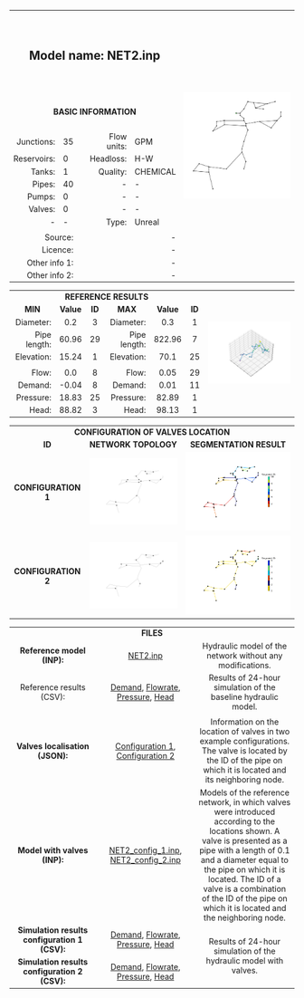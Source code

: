 <body>
  <table>
          <tr>
              <th colspan="5" height="140px">
                  <h2> Model name: NET2.inp </h2>
              </th>
              <th rowspan="14">
                  <img src="https://github.com/Arillos/WDSDataset/blob/main/WDS0002-Net2/NET2.JPG"                   alt="Network topology" width="100%">
              </th>
          </tr>
          <tr>
              <td colspan="5" align="center" height="60px">
                  <b>BASIC INFORMATION</b>
              </td>
          </tr>
          <tr>
              <td align="right">
                  Junctions:
              </td>
              <td align="left">
                  35
              </td>
              <td rowspan="7">
              </td>
              <td align="right">
                  Flow units:
              </td>
              <td align="left">
                  GPM
              </td>
          </tr>
          <tr>
              <td align="right">
                  Reservoirs:
              </td>
              <td align="left">
                  0
              </td>
              <td align="right">
                  Headloss:
              </td>
              <td align="left">
                  H-W
              </td>
          </tr>
          <tr>
              <td align="right">
                  Tanks:
              </td>
              <td align="left">
                  1
              </td>
              <td align="right">
                  Quality:
              </td>
              <td align="left">
                  CHEMICAL
              </td>
          </tr>
          <tr>
              <td align="right">
                  Pipes:
              </td>
              <td align="left">
                  40
              </td>
              <td align="right">
                  -
              </td>
              <td align="left">
                  -
              </td>
          </tr>
          <tr>
              <td align="right">
                  Pumps:
              </td>
              <td align="left">
                  0
              </td>
              <td align="right">
                  -
              </td>
              <td align="left">
                  -
              </td>
          </tr>
          <tr>
              <td align="right">
                  Valves:
              </td>
              <td align="left">
                  0
              </td>
              <td align="right">
                  -
              </td>
              <td align="left">
                  -
              </td>
          </tr>
          <tr>
              <td align="right">
                  -
              </td>
              <td align="left">
                  -
              </td>
              <td align="right">
                  Type:
              </td>
              <td align="left">
                  Unreal
              </td>
          </tr>
          <tr>
              <td colspan="5" align="center">
              </td>
          </tr>
          <tr>
              <td colspan="2" align="right">
                  Source: 
              </td>
              <td colspan="3" align="right">
                  -
              </td>
          </tr>
          <tr>
              <td colspan="2" align="right">
                  Licence: 
              </td>
              <td colspan="3" align="right">
                  -
              </td>
          </tr>
          <tr>
              <td colspan="2" align="right">
                  Other info 1: 
              </td>
              <td colspan="3" align="right">
                  -
              </td>
          </tr>
          <tr>
              <td colspan="2" align="right">
                  Other info 2: 
              </td>
              <td colspan="3" align="right">
                  -
              </td>
          </tr>
  </table>
</body>
<table>
      <td colspan="7" align="center">
          <b>REFERENCE RESULTS</b>
      </td>
      <td rowspan="10">
           <img src="https://github.com/Arillos/WDSDataset/blob/main/WDS0002-Net2/NET2_node_elevation_3D.png"           alt="Network topology" width="100%">
      </td>
  </tr>
  <tr>
      <td align="center">
         <b>MIN</b>
      </td>
      <td align="center">
          <b>Value</b>
      </td>
      <td align="center">
          <b>ID</b>
      </td>
      <td align="center">
          <b>MAX</b>
      </td>
      <td align="center">
          <b>Value</b>
      </td>
      <td align="center">
         <b>ID</b>
      </td>
  </tr>
  <tr>
      <td align="right">
         Diameter:
      </td>
      <td align="center">
          0.2
      </td>
      <td align="center">
          3
      </td>
      <td align="right">
          Diameter:
      </td>
      <td align="center">
          0.3
      </td>
      <td align="center">
          1
      </td>
  </tr>
  <tr>
      <td align="right">
         Pipe length:
      </td>
      <td align="center">
          60.96
      </td>
      <td align="center">
          29
      </td>
      <td align="right">
          Pipe length:
      </td>
      <td align="center">
          822.96
      </td>
      <td align="center">
          7
      </td>
  </tr>
  <tr>
      <td align="right">
          Elevation:
      </td>
      <td align="center">
          15.24
      </td>
      <td align="center">
          1
      </td>
      <td align="right">
          Elevation:
      </td>
      <td align="center">
          70.1
      </td>
      <td align="center">
          25
      </td>
  </tr>
  <tr>
      <td colspan="6" align="center"> </td>
  </tr>
  <tr>
      <td align="right">
          Flow:
      </td>
      <td align="center">
          0.0
      </td>
      <td align="center">
          8
      </td>
      <td align="right">
          Flow:
      </td>
      <td align="center">
          0.05
      </td>
      <td align="center">
          29
      </td>
  </tr>
  <tr>
      <td align="right">
          Demand:
      </td>
      <td align="center">
          -0.04
      </td>
      <td align="center">
          8
      </td>
      <td align="right">
          Demand:
      </td>
      <td align="center">
          0.01
      </td>
      <td align="center">
          11
      </td>
  </tr>
  <tr>
      <td align="right">
          Pressure:
      </td>
      <td align="center">
          18.83
      </td>
      <td align="center">
          25
      </td>
      <td align="right">
          Pressure:
      </td>
      <td align="center">
          82.89
      </td>
      <td align="center">
          1
      </td>
  </tr>
  <tr>
      <td align="right">
          Head:
      </td>
      <td align="center">
          88.82
      </td>
      <td align="center">
          3
      </td>
      <td align="right">
          Head:
      </td>
      <td align="center">
          98.13
      </td>
      <td align="center">
          1
      </td>
  </tr>
</table>
<table>
  <tr>
      <td colspan="3" align="center">
          <b>CONFIGURATION OF VALVES LOCATION</b>
      </td>
  </tr>
  <tr>
      <td align="center">
          <b>ID</b>
      </td>
      <td align="center">
          <b>NETWORK TOPOLOGY</b>
      </td>
      <td align="center">
          <b>SEGMENTATION RESULT</b>
      </td>
  </tr>
  <tr>
      <td align="center">
          <b>CONFIGURATION 1</b>
      </td>
      <td align="center">
           <img src="https://github.com/Arillos/WDSDataset/blob/main/WDS0002-Net2/NET2_valve_config_1.png"           alt="Valve config 1" width="100%">
      </td>
      <td align="center">
           <img src="https://github.com/Arillos/WDSDataset/blob/main/WDS0002-Net2/NET2_segmentation_config_1.png"           alt="Segmentation config 1" width="100%">
      </td>
  </tr>
  <tr>
      <td align="center">
          <b>CONFIGURATION 2</b>
      </td>
      <td align="center">
           <img src="https://github.com/Arillos/WDSDataset/blob/main/WDS0002-Net2/NET2_valve_config_2.png"           alt="Valve config 2" width="100%">
      </td>
      <td align="center">
           <img src="https://github.com/Arillos/WDSDataset/blob/main/WDS0002-Net2/NET2_segmentation_config_2.png"           alt="Segmentation config 2" width="100%">
      </td>
  </tr>
</table>
<table>
  <tr>
      <td colspan="3" align="center">
          <b>FILES</b>
      </td>
  </tr>
  <tr>
      <td align="center">
          <b>Reference model (INP): </b>
      </td>
      <td align="center">
          <a href="https://github.com/Arillos/WDSDataset/blob/main/WDS0002-Net2/NET2.inp">NET2.inp</a>      </td>
      <td align="center" width="35%" text-align="justify">
          Hydraulic model of the network without any modifications.
      </td>
  </tr>
  <tr>
      <td align="center">
          Reference results (CSV):
      </td>
      <td align="center">
          <a href="https://github.com/Arillos/WDSDataset/blob/main/WDS0002-Net2/NET2_demand.csv">Demand</a>,           <a href="https://github.com/Arillos/WDSDataset/blob/main/WDS0002-Net2/NET2_flowrate.csv">Flowrate</a>,           <a href="https://github.com/Arillos/WDSDataset/blob/main/WDS0002-Net2/NET2_pressure.csv">Pressure</a>,           <a href="https://github.com/Arillos/WDSDataset/blob/main/WDS0002-Net2/NET2_head.csv">Head</a>      </td>
      <td align="center" width="35%" text-align="justify">
          Results of 24-hour simulation of the baseline hydraulic model.
      </td>
  </tr>
  <tr>
      <td colspan="3" align="center">
      </td>
  </tr>
  <tr>
      <td align="center">
          <b>Valves localisation (JSON): </b>
      </td>
      <td align="center">
          <a href="https://github.com/Arillos/WDSDataset/blob/main/WDS0002-Net2/NET2_valve_config_1.json">Configuration 1</a>,           <a href="https://github.com/Arillos/WDSDataset/blob/main/WDS0002-Net2/NET2_valve_config_2.json">Configuration 2</a>      </td>
      <td align="center" width="35%" text-align="justify">
          Information on the location of valves in two example configurations.           The valve is located by the ID of the pipe on which it is located and           its neighboring node.
      </td>
  </tr>
  <tr>
      <td align="center">
          <b>Model with valves (INP): </b>
      </td>
      <td align="center">
          <a href="https://github.com/Arillos/WDSDataset/blob/main/WDS0002-Net2/NET2_config_1.inp">NET2_config_1.inp</a>,           <a href="https://github.com/Arillos/WDSDataset/blob/main/WDS0002-Net2/NET2_config_2.inp">NET2_config_2.inp</a>      </td>
      <td align="center" width="35%" text-align="justify">
          Models of the reference network, in which valves were introduced according to the           locations shown. A valve is presented as a pipe with a length of 0.1 and a diameter           equal to the pipe on which it is located. The ID of a valve is a combination of           the ID of the pipe on which it is located and the neighboring node.
      </td>
  </tr>
  <tr>
      <td align="center">
          <b>Simulation results configuration 1 (CSV): </b>
      </td>
      <td align="center">
          <a href="https://github.com/Arillos/WDSDataset/blob/main/WDS0002-Net2/NET2_demand_config_1.csv">Demand</a>,           <a href="https://github.com/Arillos/WDSDataset/blob/main/WDS0002-Net2/NET2_flowrate_config_1.csv">Flowrate</a>,           <a href="https://github.com/Arillos/WDSDataset/blob/main/WDS0002-Net2/NET2_pressure_config_1.csv">Pressure</a>,           <a href="https://github.com/Arillos/WDSDataset/blob/main/WDS0002-Net2/NET2_head_config_1.csv">Head</a>      </td>
      <td rowspan="2" align="center" width="35%" text-align="justify">
           Results of 24-hour simulation of the hydraulic model with valves.
      </td>
  </tr>
  <tr>
      <td align="center">
          <b>Simulation results configuration 2 (CSV): </b>
      </td>
      <td align="center">
          <a href="https://github.com/Arillos/WDSDataset/blob/main/WDS0002-Net2/NET2_demand_config_2.csv">Demand</a>,           <a href="https://github.com/Arillos/WDSDataset/blob/main/WDS0002-Net2/NET2_flowrate_config_2.csv">Flowrate</a>,           <a href="https://github.com/Arillos/WDSDataset/blob/main/WDS0002-Net2/NET2_pressure_config_2.csv">Pressure</a>,           <a href="https://github.com/Arillos/WDSDataset/blob/main/WDS0002-Net2/NET2_head_config_2.csv">Head</a>      </td>
  </tr>
</table>
